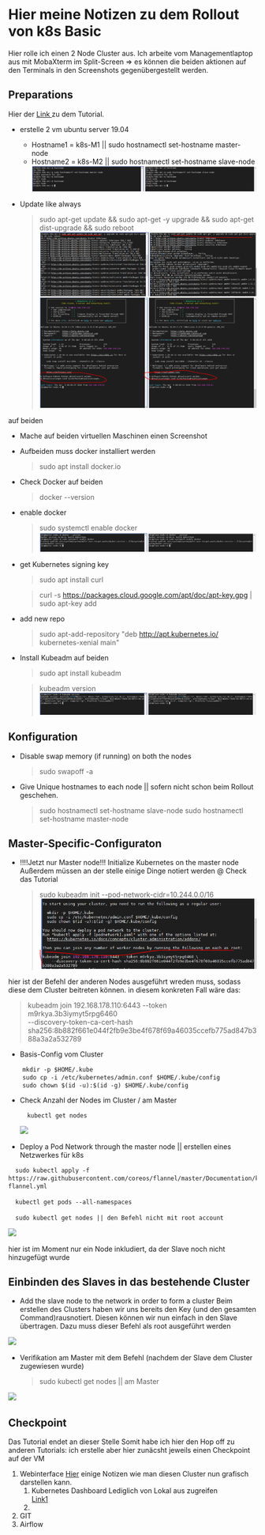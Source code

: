 # Hier meine Notizen zu dem Rollout von k8s Basic 

Hier rolle ich einen 2 Node Cluster aus. Ich arbeite vom Managementlaptop aus mit MobaXterm im Split-Screen => es können die beiden aktionen auf den Terminals in den Screenshots gegenübergestellt werden. 

## Preparations
Hier der [Link ](https://vitux.com/install-and-deploy-kubernetes-on-ubuntu/) zu dem Tutorial.

* erstelle 2 vm ubuntu server 19.04
  * Hostname1 = k8s-M1   || sudo hostnamectl set-hostname master-node
  * Hostname2 = k8s-M2  || sudo hostnamectl set-hostname slave-node
![](imgs/2020-04-09-10-12-23.png)



* Update like always
     >sudo apt-get update && sudo apt-get -y upgrade && sudo apt-get dist-upgrade && sudo reboot
![](imgs/2020-04-09-10-14-30.png)
![](imgs/2020-04-09-10-28-53.png)

auf beiden 
* Mache auf beiden virtuellen Maschinen einen Screenshot

* Aufbeiden muss docker installiert werden
    > sudo apt install docker.io
* Check Docker auf beiden
    > docker --version
* enable docker
    >sudo systemctl enable docker
![](imgs/2020-04-09-10-36-29.png)
* get Kubernetes signing key
    >sudo apt install curl


    >curl -s https://packages.cloud.google.com/apt/doc/apt-key.gpg | sudo apt-key add

* add new repo
    >sudo apt-add-repository "deb http://apt.kubernetes.io/ kubernetes-xenial main"

* Install Kubeadm auf beiden
    >sudo apt install kubeadm

    >kubeadm version
    ![](imgs/2020-04-09-10-41-27.png)


## Konfiguration

* Disable swap memory (if running) on both the nodes
    >sudo swapoff -a

* Give Unique hostnames to each node || sofern nicht schon beim Rollout geschehen.
    >sudo hostnamectl set-hostname slave-node
    >sudo hostnamectl set-hostname master-node

## Master-Specific-Configuraton
* !!!!Jetzt nur Master node!!! Initialize Kubernetes on the master node
Außerdem müssen an der stelle einige Dinge notiert werden @ Check das Tutorial 
    >sudo kubeadm init --pod-network-cidr=10.244.0.0/16
    ![](imgs/2020-04-09-10-58-19.png)

hier ist der Befehl der anderen Nodes ausgeführt wreden muss, sodass diese dem Cluster beitreten können. in diesem konkreten Fall wäre das:

>kubeadm join 192.168.178.110:6443 --token m9rkya.3b3iymyt5rpg6460 \
    --discovery-token-ca-cert-hash sha256:8b882f661e044f2fb9e3be4f678f69a46035ccefb775ad847b388a3a2a532789

* Basis-Config vom Cluster
```
    mkdir -p $HOME/.kube
    sudo cp -i /etc/kubernetes/admin.conf $HOME/.kube/config
    sudo chown $(id -u):$(id -g) $HOME/.kube/config
```
* Check Anzahl der Nodes im Cluster / am Master
  ```
    kubectl get nodes
    ```
    ![](imgs/2020-04-09-10-51-38.png)


* Deploy a Pod Network through the master node || erstellen eines Netzwerkes für k8s
```
  sudo kubectl apply -f https://raw.githubusercontent.com/coreos/flannel/master/Documentation/kube-flannel.yml

  kubectl get pods --all-namespaces

  sudo kubectl get nodes || den Befehl nicht mit root account
```

![](imgs/2020-04-09-10-54-26.png)


hier ist im Moment nur ein Node inkludiert, da der Slave noch nicht hinzugefügt wurde

## Einbinden des Slaves in das bestehende Cluster

* Add the slave node to the network in order to form a cluster
Beim erstellen des Clusters haben wir uns bereits den Key (und den gesamten Command)rausnotiert. Diesen können wir nun einfach in den Slave übertragen. Dazu muss dieser Befehl als root ausgeführt werden

![](imgs/2020-04-09-11-05-56.png)

   
* Verifikation am Master mit dem Befehl (nachdem der Slave dem Cluster zugewiesen wurde)
    >sudo kubectl get nodes || am Master

![](imgs/2020-04-09-11-07-20.png)

## Checkpoint
Das Tutorial endet an dieser Stelle
Somit habe ich hier den Hop off zu anderen Tutorials:
ich erstelle aber hier zunäcsht jeweils einen Checkpoint auf der VM
1. Webinterface
[Hier](https://srcco.de/posts/kubernetes-web-uis-in-2019.html) einige Notizen wie man diesen Cluster nun grafisch darstellen kann. 
   1. Kubernetes Dashboard
   Lediglich von Lokal aus zugreifen <br>[Link1](https://github.com/kubernetes/dashboard)
   1. 
2. GIT
3. Airflow

